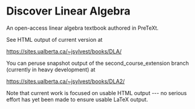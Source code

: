# Discover Linear Algebra

An open-access linear algebra textbook authored in PreTeXt.

See HTML output of current version at

https://sites.ualberta.ca/~jsylvest/books/DLA/

You can peruse snapshot output of the second_course_extension
branch (currently in heavy development) at

https://sites.ualberta.ca/~jsylvest/books/DLA2/

Note that current work is focused on usable HTML output --- no serious
effort has yet been made to ensure usable LaTeX output.
